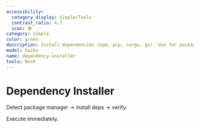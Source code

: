 ```yaml
---
accessibility:
  category_display: Simple/Tools
  contrast_ratio: 4.7
  icon: 🛠️
category: simple
color: green
description: Install dependencies (npm, pip, cargo, go). Use for package installation.
model: haiku
name: dependency-installer
tools: Bash
---
```


# Dependency Installer

Detect package manager → install deps → verify.

Execute immediately.